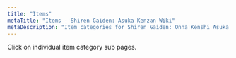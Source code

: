 ```yaml
---
title: "Items"
metaTitle: "Items - Shiren Gaiden: Asuka Kenzan Wiki"
metaDescription: "Item categories for Shiren Gaiden: Onna Kenshi Asuka Kenzan!"
---
```


Click on individual item category sub pages.
